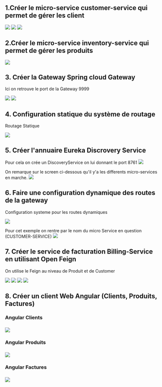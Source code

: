 <h2>1.Créer le micro-service customer-service qui permet de gérer les client</h2> 
<img src="screens/img.png">
<img src="screens/img_2.png">
<img src="screens/img_3.png">
<h2>2.Créer le micro-service inventory-service qui permet de gérer les produits</h2>
<img src="screens/img_16.png">
<h2>3. Créer la Gateway Spring cloud Gateway</h2>
<p>Ici on retrouve le port de la Gateway 9999</p>
<img src="screens/img_17.png">
<img src="screens/img_18.png">
<h2>4. Configuration statique du système de routage</h2>
<p>Routage Statique</p>
<img src="screens/img_19.png">
<h2>5. Créer l'annuaire Eureka Discrovery Service</h2>
<p>Pour cela on crée un DiscoveryService on lui donnant le port 8761
<img src="screens/img_20.png">
<p>On remarque sur le screen ci-dessous qu'il y'a les differents micro-services en marche.
<img src="screens/img_21.png">
<h2>6. Faire une configuration dynamique des routes de la gateway</h2>
<p>Configuration systeme pour les routes dynamiques<p>
<img src="screens/img_22.png">
<p>Pour cet exemple on rentre par le nom du micro Service en question (CUSTOMER-SERVICE)
<img src="screens/img_10.png">
<h2>7. Créer le service de facturation Billing-Service en utilisant Open Feign</h2>
<p>On utilise le Feign au  niveau de Produit et de Customer <p>
<img src="screens/img_23.png">
<img src="screens/img_24.png">
<img src="screens/img_25.png">
<img src="screens/img_26.png">
<h2>8. Créer un client Web Angular (Clients, Produits, Factures)</h2>
    <h3>Angular Clients<h3>
    <img src="screens/img_27.png">
    <h3>Angular Produits<h3>
    <img src="screens/img_28.png">
    <h3>Angular Factures<h3>
    <img src="screens/img_29.png">